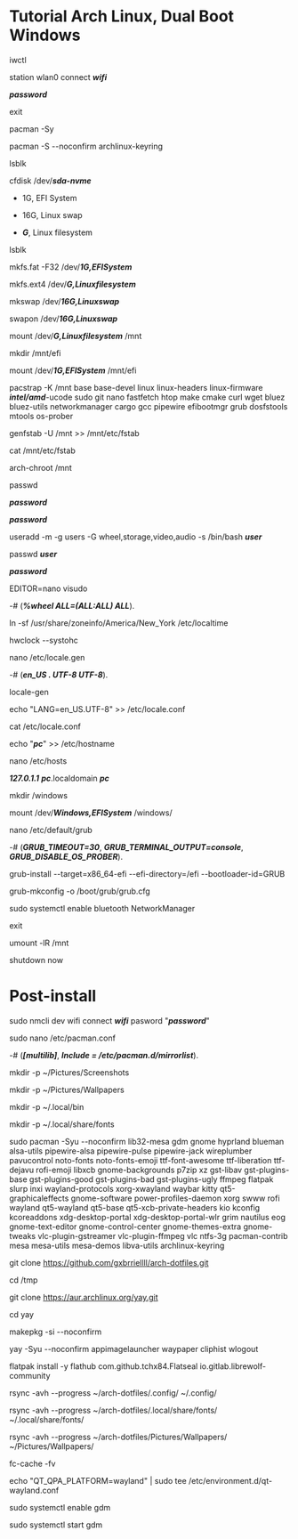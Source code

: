 # Tutorial Arch Linux, Dual Boot Windows

iwctl

station wlan0 connect ***wifi***

***password***

exit

pacman -Sy

pacman -S --noconfirm archlinux-keyring

lsblk

cfdisk /dev/***sda-nvme***

* 1G, EFI System

* 16G, Linux swap

* ***G***, Linux filesystem

lsblk

mkfs.fat -F32 /dev/***1G,EFISystem***

mkfs.ext4 /dev/***G,Linuxfilesystem***

mkswap /dev/***16G,Linuxswap***

swapon /dev/***16G,Linuxswap***

mount /dev/***G,Linuxfilesystem*** /mnt

mkdir /mnt/efi

mount /dev/***1G,EFISystem*** /mnt/efi

pacstrap -K /mnt base base-devel linux linux-headers linux-firmware ***intel/amd***-ucode sudo git nano fastfetch htop make cmake curl wget bluez bluez-utils networkmanager cargo gcc pipewire efibootmgr grub dosfstools mtools os-prober

genfstab -U /mnt >> /mnt/etc/fstab

cat /mnt/etc/fstab

arch-chroot /mnt

passwd

***password***

***password***

useradd -m -g users -G wheel,storage,video,audio -s /bin/bash ***user***

passwd ***user***

***password***

EDITOR=nano visudo

-# (***%wheel ALL=(ALL:ALL) ALL***).

ln -sf /usr/share/zoneinfo/America/New_York /etc/localtime

hwclock --systohc

nano /etc/locale.gen 

-# (***en_US . UTF-8 UTF-8***).

locale-gen

echo "LANG=en_US.UTF-8" >> /etc/locale.conf

cat /etc/locale.conf

echo "***pc***" >> /etc/hostname

nano /etc/hosts

***127.0.1.1***        ***pc***.localdomain        ***pc***

mkdir /windows

mount /dev/***Windows,EFISystem*** /windows/

nano /etc/default/grub

-# (***GRUB_TIMEOUT=30***, ***GRUB_TERMINAL_OUTPUT=console***, ***GRUB_DISABLE_OS_PROBER***).

grub-install --target=x86_64-efi --efi-directory=/efi --bootloader-id=GRUB

grub-mkconfig -o /boot/grub/grub.cfg

sudo systemctl enable bluetooth NetworkManager

exit

umount -lR /mnt

shutdown now

# Post-install

sudo nmcli dev wifi connect ***wifi*** pasword "***password***"

sudo nano /etc/pacman.conf

-# (***[multilib]***, ***Include = /etc/pacman.d/mirrorlist***).

mkdir -p ~/Pictures/Screenshots 

mkdir -p ~/Pictures/Wallpapers

mkdir -p ~/.local/bin

mkdir -p ~/.local/share/fonts

sudo pacman -Syu --noconfirm lib32-mesa gdm gnome hyprland blueman alsa-utils pipewire-alsa pipewire-pulse pipewire-jack wireplumber pavucontrol noto-fonts noto-fonts-emoji ttf-font-awesome ttf-liberation ttf-dejavu rofi-emoji libxcb gnome-backgrounds p7zip xz gst-libav gst-plugins-base gst-plugins-good gst-plugins-bad gst-plugins-ugly ffmpeg flatpak slurp inxi wayland-protocols xorg-xwayland waybar kitty qt5-graphicaleffects gnome-software power-profiles-daemon xorg swww rofi wayland qt5-wayland qt5-base qt5-xcb-private-headers kio kconfig kcoreaddons xdg-desktop-portal xdg-desktop-portal-wlr grim nautilus eog gnome-text-editor gnome-control-center gnome-themes-extra gnome-tweaks vlc-plugin-gstreamer vlc-plugin-ffmpeg vlc ntfs-3g pacman-contrib mesa mesa-utils mesa-demos libva-utils archlinux-keyring

git clone https://github.com/gxbrriellll/arch-dotfiles.git

cd /tmp

git clone https://aur.archlinux.org/yay.git

cd yay

makepkg -si --noconfirm

yay -Syu --noconfirm appimagelauncher waypaper cliphist wlogout

flatpak install -y flathub com.github.tchx84.Flatseal io.gitlab.librewolf-community

rsync -avh --progress ~/arch-dotfiles/.config/ ~/.config/

rsync -avh --progress ~/arch-dotfiles/.local/share/fonts/ ~/.local/share/fonts/

rsync -avh --progress ~/arch-dotfiles/Pictures/Wallpapers/ ~/Pictures/Wallpapers/

fc-cache -fv

echo "QT_QPA_PLATFORM=wayland" | sudo tee /etc/environment.d/qt-wayland.conf

sudo systemctl enable gdm

sudo systemctl start gdm
